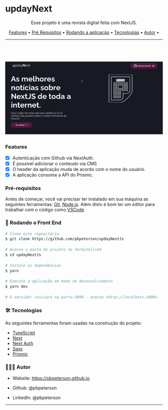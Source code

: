 # updayNext

<p align="center">Esse projeto é uma revista digital feita com NextJS.</p>

<p align="center">
 <a href="#features">Features</a> •
 <a href="#pré-requisitos">Pré Requisitos</a> • 
 <a href="#rodando-o-front-end">Rodando a aplicação</a> • 
 <a href="#tecnologias">Tecnologias</a> •
 <a href="#autor">Autor</a> •

</p>

---

<br>

<h1 align="center">
  <img alt="updayNext" title="updayNext" src="./github/gifUpdayNext.gif" />
</h1>

### Features

- [x] Autenticação com Github via NextAuth.
- [x] É possivel adicionar o conteudo via CMS
- [x] O header da aplicação muda de acordo com o nome do usuário.
- [x] A aplicação consome a API do Prismic.

### Pré-requisitos

Antes de começar, você vai precisar ter instalado em sua máquina as seguintes ferramentas:
[Git](https://git-scm.com), [Node.js](https://nodejs.org/en/).
Além disto é bom ter um editor para trabalhar com o código como [VSCode](https://code.visualstudio.com/)

### 🎲 Rodando o Front End

```bash
# Clone este repositório
$ git clone https://github.com/pbpeterson/updayNextJs

# Acesse a pasta do projeto no terminal/cmd
$ cd updayNextJs

# Instale as dependências
$ yarn

# Execute a aplicação em modo de desenvolvimento
$ yarn dev

# O servidor iniciará na porta:3000 - acesse <http://localhost:3000>
```

### 🛠 Tecnologias

As seguintes ferramentas foram usadas na construção do projeto:

- [TypeScript](https://www.typescriptlang.org/)
- [Next](https://nextjs.org/)
- [Next Auth](https://next-auth.js.org/)
- [Sass](https://sass-lang.com/)
- [Prismic](https://prismic.io/)

### 👨🏾‍💻 Autor

  

- Website: https://pbpeterson.github.io

- Github: @pbpeterson

- LinkedIn: @pbpeterson
---
